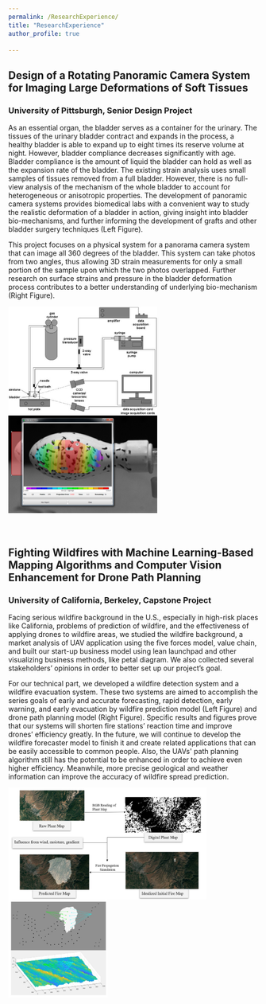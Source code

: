```yaml
---
permalink: /ResearchExperience/
title: "ResearchExperience"
author_profile: true

---
```

## Design of a Rotating Panoramic Camera System for Imaging Large Deformations of Soft Tissues
### University of Pittsburgh, Senior Design Project

As an essential organ, the bladder serves as a container for the urinary. The tissues of the urinary bladder contract and expands in the process, a healthy bladder is able to expand up to eight times its reserve volume at night. However, bladder compliance decreases significantly with age. Bladder compliance is the amount of liquid the bladder can hold as well as the expansion rate of the bladder. The existing strain analysis uses small samples of tissues removed from a full bladder. However, there is no full-view analysis of the mechanism of the whole bladder to account for heterogeneous or anisotropic properties. The development of panoramic camera systems provides biomedical labs with a convenient way to study the realistic deformation of a bladder in action, giving insight into bladder bio-mechanisms, and further informing the development of grafts and other bladder surgery techniques (Left Figure).

This project focuses on a physical system for a panorama camera system that can image all 360 degrees of the bladder.  This system can take photos from two angles, thus allowing 3D strain measurements for only a small portion of the sample upon which the two photos overlapped. Further research on surface strains and pressure in the bladder deformation process contributes to a better understanding of underlying bio-mechanism (Right Figure).

<img src="/images/camerasystem.jpg" alt="image for camera system" width="300" align="left">
<img src="/images/stress.png" alt="image for stress" width="300" > 
<br />
<br />
<br />

## Fighting Wildfires with Machine Learning-Based Mapping Algorithms and Computer Vision Enhancement for Drone Path Planning
### University of California, Berkeley, Capstone Project

Facing serious wildfire background in the U.S., especially in high-risk places like California, problems of prediction of wildfire, and the effectiveness of applying drones to wildfire areas, we studied the wildfire background, a market analysis of UAV application using the five forces model, value chain, and built our start-up business model using lean launchpad and other visualizing business methods, like petal diagram. We also collected several stakeholders’ opinions in order to better set up our project’s goal. 

For our technical part, we developed a wildfire detection system and a wildfire evacuation system. These two systems are aimed to accomplish the series goals of early and accurate forecasting, rapid detection, early warning, and early evacuation by wildfire prediction model (Left Figure) and drone path planning model (Right Figure). Specific results and figures prove that our systems will shorten fire stations’ reaction time and improve drones’ efficiency greatly. In the future, we will continue to develop the wildfire forecaster model to finish it and create related applications that can be easily accessible to common people. Also, the UAVs' path planning algorithm still has the potential to be enhanced in order to achieve even higher efficiency. Meanwhile, more precise geological and weather information can improve the accuracy of wildfire spread prediction.

<img src="/images/FirePrediction.jpg" alt="image for fire" width="400" align="left">
<img src="/images/UAV.jpg" alt="image for UAV" width="200" > 
<br />
<br />
